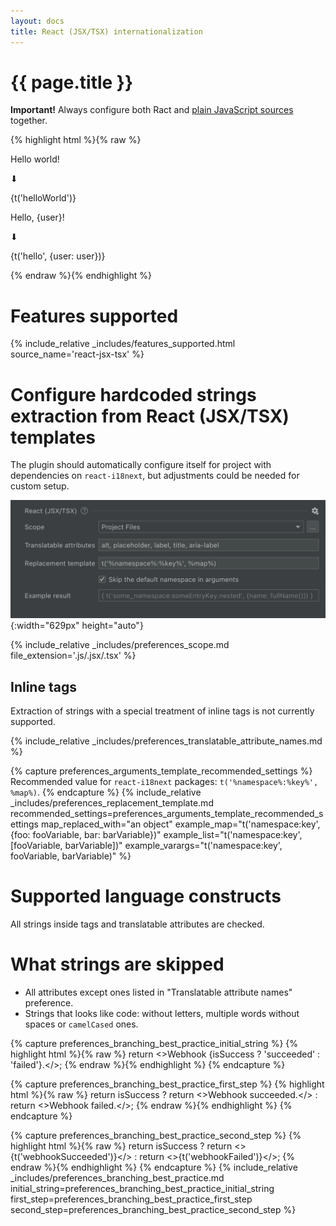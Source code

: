 ```yaml
---
layout: docs
title: React (JSX/TSX) internationalization
---
```


<h1>{{ page.title }}</h1>

<p><b>Important!</b> Always configure both Ract and <a href="js-and-ts.html">plain JavaScript sources</a> together.</p>

{% highlight html %}{% raw %}
<p>Hello world!</p>
⬇
<p>{t('helloWorld')}</p>
<!-- locales/en.js: helloWorld: 'Hello world!' -->

<p>Hello, {user}!</p>
⬇
<p>{t('hello', {user: user})}</p>
<!-- locales/en.js: helloWorld: 'Hello, {{user}}!' -->
{% endraw %}{% endhighlight %}


# Features supported

{% 
  include_relative _includes/features_supported.html
  source_name='react-jsx-tsx'
%}


# Configure hardcoded strings extraction from React (JSX/TSX) templates

The plugin should automatically configure itself for project with dependencies on `react-i18next`, but adjustments could be needed for custom setup.

![Ract Source Code Preferences screenshot](assets/react-jsx-tsx.png){:width="629px" height="auto"}

{% 
  include_relative _includes/preferences_scope.md
  file_extension='.js/.jsx/.tsx'
%}


## Inline tags

Extraction of strings with a special treatment of inline tags is not currently supported.


{% include_relative _includes/preferences_translatable_attribute_names.md %}


{% capture preferences_arguments_template_recommended_settings %}
Recommended value for `react-i18next` packages: `t('%namespace%:%key%', %map%)`.
{% endcapture %}
{%
  include_relative _includes/preferences_replacement_template.md
  recommended_settings=preferences_arguments_template_recommended_settings
  map_replaced_with="an object"
  example_map="t('namespace:key', {foo: fooVariable, bar: barVariable})"
  example_list="t('namespace:key', [fooVariable, barVariable])"
  example_varargs="t('namespace:key', fooVariable, barVariable)"
%}


# Supported language constructs

All strings inside tags and translatable attributes are checked.


# What strings are skipped

* All attributes except ones listed in "Translatable attribute names" preference.
* Strings that looks like code: without letters, multiple words without spaces or `camelCased` ones.

{% capture preferences_branching_best_practice_initial_string %}
{% highlight html %}{% raw %}
return <>Webhook {isSuccess ? 'succeeded' : 'failed'}.</>;
{% endraw %}{% endhighlight %}
{% endcapture %}

{% capture preferences_branching_best_practice_first_step %}
{% highlight html %}{% raw %}
return isSuccess
  ? return <>Webhook succeeded.</>
  : return <>Webhook failed.</>;
{% endraw %}{% endhighlight %}
{% endcapture %}

{% capture preferences_branching_best_practice_second_step %}
{% highlight html %}{% raw %}
return isSuccess
  ? return <>{t('webhookSucceeded')}</>
  : return <>{t('webhookFailed')}</>;
{% endraw %}{% endhighlight %}
{% endcapture %}
{% 
  include_relative _includes/preferences_branching_best_practice.md
  initial_string=preferences_branching_best_practice_initial_string
  first_step=preferences_branching_best_practice_first_step
  second_step=preferences_branching_best_practice_second_step
%}